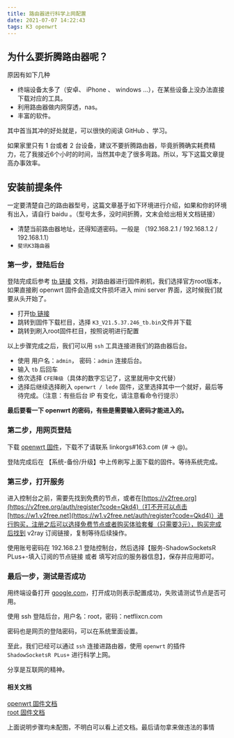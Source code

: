 ```yaml
---
title: 路由器进行科学上网配置
date: 2021-07-07 14:22:43
tags: K3 openwrt
---
```


## 为什么要折腾路由器呢？

原因有如下几种

+ 终端设备太多了（安卓、 iPhone 、 windows ...），在某些设备上没办法直接下载对应的工具。
+ 利用路由器做内网穿透，nas。
+ 丰富的软件。

其中首当其冲的好处就是，可以很快的阅读 GitHub 、学习。

如果家里只有 1 台或者 2 台设备，建议不要折腾路由器，毕竟折腾确实耗费精力，花了我接近6个小时的时间，当然其中走了很多弯路。所以，写下这篇文章提高办事效率。

## 安装前提条件

一定要清楚自己的路由器型号，这篇文章基于如下环境进行介绍，如果和你的环境有出入，请自行 baidu 。（型号太多，没时间折腾，文末会给出相关文档链接）

+ 清楚当前路由器地址，还得知道密码。一般是 （192.168.2.1 / 192.168.1.2 / 192.168.1.1）
+ `斐讯K3路由器`

### 第一步，登陆后台

登陆完成后参考 [tb 链接](https://tbvv.net/posts/0101-k3.html) 文档，对路由器进行固件刷机，我们选择官方root版本，如果直接刷 openwrt 固件会造成文件损坏进入 mini server 界面，这时候我们就要从头开始了。

+ 打开[tb 链接](https://tbvv.net/posts/0101-k3.html)
+ 跳转到固件下载栏目，选择 `K3_V21.5.37.246_tb.bin`文件并下载
+ 跳转到刷入root固件栏目，按照说明进行配置

以上步骤完成之后，我们可以用 `ssh` 工具连接进我们的路由器后台。

+ 使用 用户名：`admin`， 密码：`admin` 连接后台。
+ 输入 `tb` 后回车
+ 依次选择 `CFE降级`（具体的数字忘记了，这里就用中文代替）
+ 选择后继续选择刷入 `openwrt / lede` 固件，这里选择其中一个就好，最后等待完成。（注意：有些后台 IP 有变化，请注意看命令行提示）

**最后要看一下 openwrt 的密码，有些是需要输入密码才能进入的。**

### 第二步，用网页登陆

下载 [openwrt 固件](https://u.nu/4sir)，下载不了请联系 linkorgs#163.com (# -> @)。

登陆完成后在 【系统-备份/升级】中上传刷写上面下载的固件。等待系统完成。

### 第三步，打开服务

进入控制台之前，需要先找到免费的节点，或者在[https://v2free.org](https://v2free.org/auth/register?code=Qkd4)（打不开可以点击[https://w1.v2free.net](https://w1.v2free.net/auth/register?code=Qkd4)）进行购买，注册之后可以选择免费节点或者购买体验套餐（只需要3元），购买完成后找到 v2ray 订阅链接，复制等待后续操作。

使用账号密码在 192.168.2.1 登陆控制台，然后选择【服务-ShadowSocketsR PLus+-填入订阅的节点链接 或者 填写对应的服务器信息】，保存并应用即可。



### 最后一步，测试是否成功

用终端设备打开 [google.com](google.com)，打开成功则表示配置成功，失败请测试节点是否可用。

使用 ssh 登陆后台，用户名：root，密码：netflixcn.com

密码也是网页的登陆密码，可以在系统里面设置。

至此，我们已经可以通过 `ssh` 连接进路由器，使用 `openwrt` 的插件 `ShadowSocketsR PLus+` 进行科学上网。

分享是互联网的精神。

#### 相关文档

[openwrt 固件文档](https://netflixcn.com/miji/50.html)  
[root 固件文档](https://tbvv.net/posts/0101-k3.html)

上面说明步骤均未配图，不明白可以看上述文档。最后请勿拿来做违法的事情
